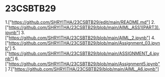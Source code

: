 # 23CSBTB29  
1.["https://github.com/SHRYITHA/23CSBTB29/edit/main/README.md"]
2.["https://github.com/SHRYITHA/23CSBTB29/blob/main/AIML_ASS1(PART3).ipynb"]
3.["https://github.com/SHRYITHA/23CSBTB29/blob/main/AIML_2.ipynb"]
4.["https://github.com/SHRYITHA/23CSBTB29/blob/main/Assignment_03.ipynb"]
5.["https://github.com/SHRYITHA/23CSBTB29/blob/main/ASSIGNMENT_4.ipynb"]
6.["https://github.com/SHRYITHA/23CSBTB29/blob/main/Assignment5.ipynb"]
7.["https://github.com/SHRYITHA/23CSBTB29/blob/main/AIML_A6.ipynb"]
